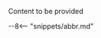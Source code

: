 <!-- SPDX-License-Identifier: CC-BY-4.0 -->
<!-- Copyright Contributors to the ODPi Egeria project 2021. -->

Content to be provided

--8<-- "snippets/abbr.md"